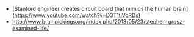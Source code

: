 * [Stanford engineer creates circuit board that mimics the human brain] (https://www.youtube.com/watch?v=D3T1tiVcRDs)
* http://www.brainpickings.org/index.php/2013/05/23/stephen-grosz-examined-life/
